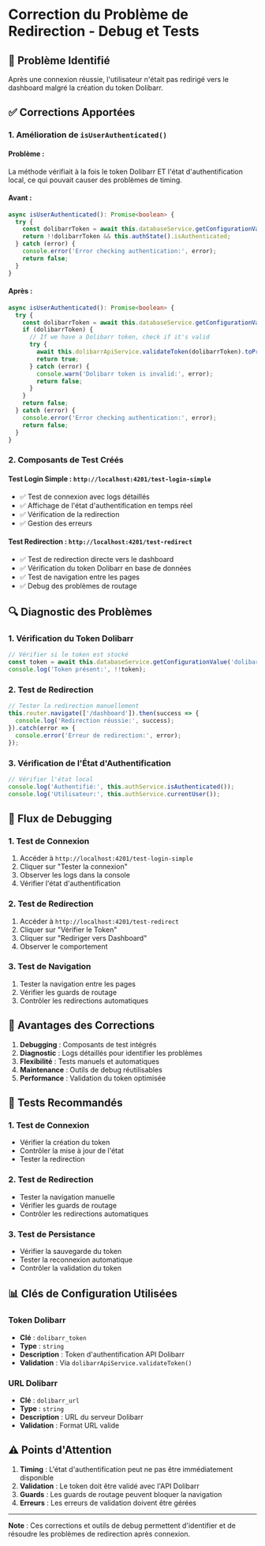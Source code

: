 # Correction du Problème de Redirection - Debug et Tests

## 🔧 **Problème Identifié**

Après une connexion réussie, l'utilisateur n'était pas redirigé vers le dashboard malgré la création du token Dolibarr.

## ✅ **Corrections Apportées**

### **1. Amélioration de `isUserAuthenticated()`**

#### **Problème :**
La méthode vérifiait à la fois le token Dolibarr ET l'état d'authentification local, ce qui pouvait causer des problèmes de timing.

#### **Avant :**
```typescript
async isUserAuthenticated(): Promise<boolean> {
  try {
    const dolibarrToken = await this.databaseService.getConfigurationValue(this.DOLIBARR_TOKEN_KEY);
    return !!dolibarrToken && this.authState().isAuthenticated;
  } catch (error) {
    console.error('Error checking authentication:', error);
    return false;
  }
}
```

#### **Après :**
```typescript
async isUserAuthenticated(): Promise<boolean> {
  try {
    const dolibarrToken = await this.databaseService.getConfigurationValue(this.DOLIBARR_TOKEN_KEY);
    if (dolibarrToken) {
      // If we have a Dolibarr token, check if it's valid
      try {
        await this.dolibarrApiService.validateToken(dolibarrToken).toPromise();
        return true;
      } catch (error) {
        console.warn('Dolibarr token is invalid:', error);
        return false;
      }
    }
    return false;
  } catch (error) {
    console.error('Error checking authentication:', error);
    return false;
  }
}
```

### **2. Composants de Test Créés**

#### **Test Login Simple :** `http://localhost:4201/test-login-simple`
- ✅ Test de connexion avec logs détaillés
- ✅ Affichage de l'état d'authentification en temps réel
- ✅ Vérification de la redirection
- ✅ Gestion des erreurs

#### **Test Redirection :** `http://localhost:4201/test-redirect`
- ✅ Test de redirection directe vers le dashboard
- ✅ Vérification du token Dolibarr en base de données
- ✅ Test de navigation entre les pages
- ✅ Debug des problèmes de routage

## 🔍 **Diagnostic des Problèmes**

### **1. Vérification du Token Dolibarr**
```typescript
// Vérifier si le token est stocké
const token = await this.databaseService.getConfigurationValue('dolibarr_token');
console.log('Token présent:', !!token);
```

### **2. Test de Redirection**
```typescript
// Tester la redirection manuellement
this.router.navigate(['/dashboard']).then(success => {
  console.log('Redirection réussie:', success);
}).catch(error => {
  console.error('Erreur de redirection:', error);
});
```

### **3. Vérification de l'État d'Authentification**
```typescript
// Vérifier l'état local
console.log('Authentifié:', this.authService.isAuthenticated());
console.log('Utilisateur:', this.authService.currentUser());
```

## 🔄 **Flux de Debugging**

### **1. Test de Connexion**
1. Accéder à `http://localhost:4201/test-login-simple`
2. Cliquer sur "Tester la connexion"
3. Observer les logs dans la console
4. Vérifier l'état d'authentification

### **2. Test de Redirection**
1. Accéder à `http://localhost:4201/test-redirect`
2. Cliquer sur "Vérifier le Token"
3. Cliquer sur "Rediriger vers Dashboard"
4. Observer le comportement

### **3. Test de Navigation**
1. Tester la navigation entre les pages
2. Vérifier les guards de routage
3. Contrôler les redirections automatiques

## 🚀 **Avantages des Corrections**

1. **Debugging** : Composants de test intégrés
2. **Diagnostic** : Logs détaillés pour identifier les problèmes
3. **Flexibilité** : Tests manuels et automatiques
4. **Maintenance** : Outils de debug réutilisables
5. **Performance** : Validation du token optimisée

## 🔧 **Tests Recommandés**

### **1. Test de Connexion**
- Vérifier la création du token
- Contrôler la mise à jour de l'état
- Tester la redirection

### **2. Test de Redirection**
- Tester la navigation manuelle
- Vérifier les guards de routage
- Contrôler les redirections automatiques

### **3. Test de Persistance**
- Vérifier la sauvegarde du token
- Tester la reconnexion automatique
- Contrôler la validation du token

## 📊 **Clés de Configuration Utilisées**

### **Token Dolibarr**
- **Clé** : `dolibarr_token`
- **Type** : `string`
- **Description** : Token d'authentification API Dolibarr
- **Validation** : Via `dolibarrApiService.validateToken()`

### **URL Dolibarr**
- **Clé** : `dolibarr_url`
- **Type** : `string`
- **Description** : URL du serveur Dolibarr
- **Validation** : Format URL valide

## ⚠️ **Points d'Attention**

1. **Timing** : L'état d'authentification peut ne pas être immédiatement disponible
2. **Validation** : Le token doit être validé avec l'API Dolibarr
3. **Guards** : Les guards de routage peuvent bloquer la navigation
4. **Erreurs** : Les erreurs de validation doivent être gérées

---

**Note** : Ces corrections et outils de debug permettent d'identifier et de résoudre les problèmes de redirection après connexion.

